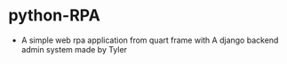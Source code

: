 # python-RPA

* A simple web rpa application from quart frame with A django backend admin system made by Tyler

